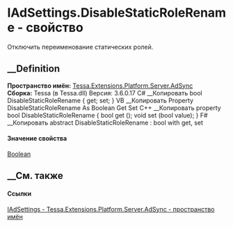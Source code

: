 # IAdSettings.DisableStaticRoleRename - свойство
Отключить переименование статических ролей.
## __Definition
 **Пространство имён:**
[Tessa.Extensions.Platform.Server.AdSync](N_Tessa_Extensions_Platform_Server_AdSync.htm)  
 **Сборка:** Tessa (в Tessa.dll) Версия: 3.6.0.17
C# __Копировать
     bool DisableStaticRoleRename { get; set; }
VB __Копировать
     Property DisableStaticRoleRename As Boolean
    	Get
    	Set
C++ __Копировать
    property bool DisableStaticRoleRename {
    	bool get ();
    	void set (bool value);
    }
F# __Копировать
     abstract DisableStaticRoleRename : bool with get, set
#### Значение свойства
[Boolean](https://learn.microsoft.com/dotnet/api/system.boolean)
##  __См. также
#### Ссылки
[IAdSettings - ](T_Tessa_Extensions_Platform_Server_AdSync_IAdSettings.htm)
[Tessa.Extensions.Platform.Server.AdSync - пространство
имён](N_Tessa_Extensions_Platform_Server_AdSync.htm)
